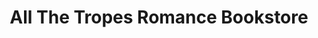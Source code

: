 ---
title: "All The Tropes Romance Bookstore"
url: /atlanta/all-the-tropes-romance-bookstore/
shop: books
---